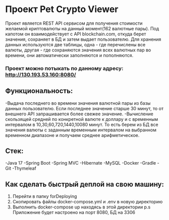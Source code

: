 
# Проект Pet Crypto Viewer 

Проект является REST API сервисом для получения стоимости желаемой
криптовалюты на данный момент(162 валютные пары). Под капотом он взаимодействует с API 
blockchain.com, откуда берет значения, сохраняет в БД и затем выдает
пользователю. Для хранения данных используются две таблицы, одна - где перечислены все валюты, другая - где сохраняются значения всех валютных пар во времени, они автоматически заполняются и пополняются.

### Проект можно потыкать по данному адресу: http://130.193.53.160:8080/

## Функциональность:

-Выдача последнего во времени значения валютной пары из базы данных пользователю. Если последнее значение старше 30 минут, то от внешнего API запрашивается более свежее значение.
-Вычисление скользящей средней по конкретной валюте к доллару и с временным интервалом в 10,30,60,720,1440,10080 минут. То есть берем из БД все значения валюты с заданным временным интервалом на выбранном временном диапазоне и получаем среднее арифметическое. 

## Стек:

-Java 17
-Spring Boot
-Spring MVC
-Hibernate
-MySQL
-Docker
-Gradle
-Git
-Thymeleaf

## Как сделать быстрый деплой на свою машину:

1) Перейти в папку forDeploying
2) Скопировать файлы docker-compose.yml и .env в новую директорию
3) Выполнить docker-compose up находясь в этой директории
p.s Приложение будет настроено на порт 8080, БД на 3306
